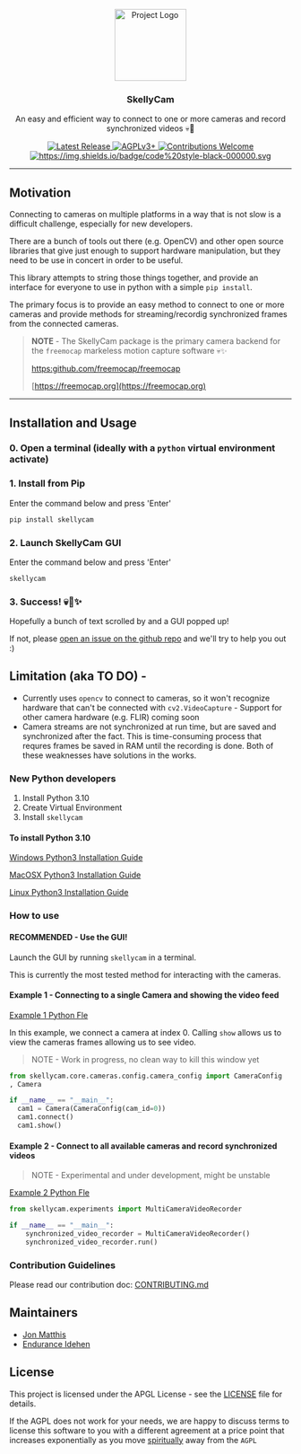 <p align="center">
    <img src="https://github.com/freemocap/skellycam/blob/main/skellycam/assets/logo/skelly-cam-logo.svg" height="128" alt="Project Logo">
</p>
<h3 align="center">SkellyCam</h3>
<p align="center"> An easy and efficient way to connect to one or more cameras and record synchronized videos 💀📸</p>
<p align="center">
    <a href="https://github.com/freemocap/fast-camera-capture/releases/latest">
        <img src="https://img.shields.io/github/release/freemocap/fast-camera-capture.svg" alt="Latest Release">
    </a>
    <a href="https://github.com/freemocap/fast-camera-capture/blob/main/LICENSE">
        <img src="https://img.shields.io/badge/license-AGPLv3+-blue.svg" alt="AGPLv3+">
    </a>
    <a href="https://github.com/freemocap/fast-camera-capture/issues">
        <img src="https://img.shields.io/badge/contributions-almost-ff69b4.svg" alt="Contributions Welcome">
    </a>
  <a href="https://github.com/psf/black">
    <img alt="https://img.shields.io/badge/code%20style-black-000000.svg" src="https://img.shields.io/badge/code%20style-black-000000.svg">
  </a>
</p>


---

## Motivation

Connecting to cameras on multiple platforms in a way that is not slow is a difficult challenge, especially for new
developers.

There are a bunch of tools out there (e.g. OpenCV) and other open source libraries that give just enough to support
hardware manipulation,
but they need to be use in concert in order to be useful.

This library attempts to string those things together, and provide an interface for everyone to use in python with a
simple `pip install`.

The primary focus is to provide an easy method to connect to one or more cameras and provide methods for
streaming/recordig synchronized frames from the connected cameras.



> **NOTE** - The SkellyCam package is the primary camera backend for the `freemocap` markeless motion capture software
> 💀✨
>
> [https:github.com/freemocap/freemocap](https:github.com/freemocap/freemocap)
>
>[https://freemocap.org](https://freemocap.org)

---

## Installation and Usage

### 0. Open a terminal (ideally with a `python` virtual environment activate)

### 1. Install from Pip

Enter the command below and press 'Enter'

```bash
pip install skellycam
```

### 2. Launch SkellyCam GUI

Enter the command below and press 'Enter'

```bash
skellycam
```

### 3. Success! 💀📸✨

Hopefully a bunch of text scrolled by and a GUI popped up!

If not, please [open an issue on the github repo](https://github.com/freemocap/skellycam/issues) and we'll try to help
you out :)

## Limitation (aka TO DO)  -

- Currently uses `opencv` to connect to cameras, so it won't recognize hardware that can't be connected
  with `cv2.VideoCapture` - Support for other camera hardware (e.g. FLIR) coming soon
- Camera streams are not synchronized at run time, but are saved and synchronized after the fact. This is time-consuming
  process that requres frames be saved in RAM until the recording is done. Both of these weaknesses have solutions in
  the works.

### New Python developers

1) Install Python 3.10
2) Create Virtual Environment
3) Install `skellycam`

#### To install Python 3.10

[Windows Python3 Installation Guide](https://realpython.com/installing-python/#how-to-install-from-the-full-installer)

[MacOSX Python3 Installation Guide](https://realpython.com/installing-python/#step-1-download-the-official-installer)

[Linux Python3 Installation Guide](https://computingforgeeks.com/how-to-install-python-on-ubuntu-linux-system/)

### How to use

#### RECOMMENDED - Use the GUI!

Launch the GUI by running `skellycam` in a terminal.

This is currently the most tested method for interacting with the cameras.

#### Example 1 - Connecting to a single Camera and showing the video feed

[Example 1 Python Fle](skellycam/experiments/examples/example1_single_camera_connection.py)

In this example, we connect a camera at index 0. Calling `show` allows us to view the cameras frames allowing us
to see video.

> NOTE - Work in progress, no clean way to kill this window yet

```python
from skellycam.core.cameras.config.camera_config import CameraConfig
, Camera

if __name__ == "__main__":
  cam1 = Camera(CameraConfig(cam_id=0))
  cam1.connect()
  cam1.show()
```

#### Example 2 - Connect to all available cameras and record synchronized videos

> NOTE - Experimental and under development, might be unstable

[Example 2 Python Fle](skellycam/experiments/examples/example1_single_camera_connection.py)

```python
from skellycam.experiments import MultiCameraVideoRecorder

if __name__ == "__main__":
    synchronized_video_recorder = MultiCameraVideoRecorder()
    synchronized_video_recorder.run()

```

### Contribution Guidelines

Please read our contribution doc: [CONTRIBUTING.md](CONTRIBUTING.md)

## Maintainers

* [Jon Matthis](https://github.com/jonmatthis)
* [Endurance Idehen](https://github.com/endurance)

## License

This project is licensed under the APGL License - see the [LICENSE](LICENSE) file for details.

If the AGPL does not work for your needs, we are happy to discuss terms to license this software to you with a different
agreement at a price point that increases exponentially as you
move [spiritually](https://www.gnu.org/philosophy/open-source-misses-the-point.en.html) away from the `AGPL`
